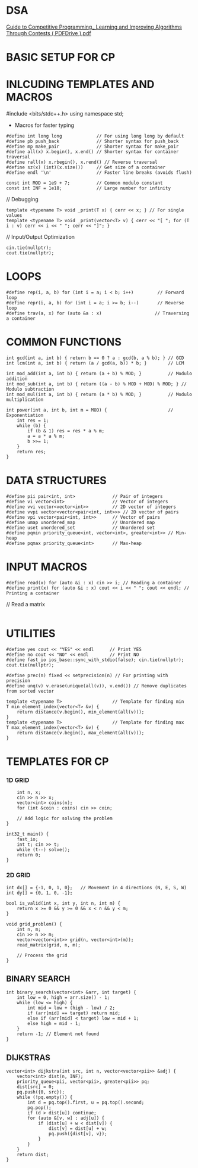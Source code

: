 # DSA
[Guide to Competitive Programming_ Learning and Improving Algorithms Through Contests ( PDFDrive ).pdf](https://github.com/user-attachments/files/18078765/Guide.to.Competitive.Programming_.Learning.and.Improving.Algorithms.Through.Contests.PDFDrive.pdf)



# BASIC SETUP FOR CP
# INLCUDING TEMPLATES AND MACROS

#include <bits/stdc++.h>
using namespace std;

 - Macros for faster typing
```
#define int long long             // For using long long by default
#define pb push_back              // Shorter syntax for push_back
#define mp make_pair              // Shorter syntax for make_pair
#define all(x) x.begin(), x.end() // Shorter syntax for container traversal
#define rall(x) x.rbegin(), x.rend() // Reverse traversal
#define sz(x) (int)(x.size())     // Get size of a container
#define endl '\n'                 // Faster line breaks (avoids flush)
```
```
const int MOD = 1e9 + 7;          // Common modulo constant
const int INF = 1e18;             // Large number for infinity
```

// Debugging
```#define debug(x) cerr << #x <<" = "; _print(x); cerr << endl;
template <typename T> void _print(T x) { cerr << x; } // For single values
template <typename T> void _print(vector<T> v) { cerr << "[ "; for (T i : v) cerr << i << " "; cerr << "]"; }
```
// Input/Output Optimization
```ios_base::sync_with_stdio(false);
cin.tie(nullptr);
cout.tie(nullptr);
```
# LOOPS
```
#define rep(i, a, b) for (int i = a; i < b; i++)         // Forward loop
#define repr(i, a, b) for (int i = a; i >= b; i--)       // Reverse loop
#define trav(a, x) for (auto &a : x)                    // Traversing a container
```

# COMMON FUNCTIONS
```
int gcd(int a, int b) { return b == 0 ? a : gcd(b, a % b); } // GCD
int lcm(int a, int b) { return (a / gcd(a, b)) * b; }        // LCM

int mod_add(int a, int b) { return (a + b) % MOD; }          // Modulo addition
int mod_sub(int a, int b) { return ((a - b) % MOD + MOD) % MOD; } // Modulo subtraction
int mod_mul(int a, int b) { return (a * b) % MOD; }          // Modulo multiplication

int power(int a, int b, int m = MOD) {                       // Exponentiation
    int res = 1;
    while (b) {
        if (b & 1) res = res * a % m;
        a = a * a % m;
        b >>= 1;
    }
    return res;
}
```

# DATA STRUCTURES
```
#define pii pair<int, int>              // Pair of integers
#define vi vector<int>                  // Vector of integers
#define vvi vector<vector<int>>         // 2D vector of integers
#define vvpi vector<vector<pair<int, int>>> // 2D vector of pairs
#define vpi vector<pair<int, int>>      // Vector of pairs
#define umap unordered_map              // Unordered map
#define uset unordered_set              // Unordered set
#define pqmin priority_queue<int, vector<int>, greater<int>> // Min-heap
#define pqmax priority_queue<int>       // Max-heap
```

# INPUT MACROS
```
#define read(x) for (auto &i : x) cin >> i; // Reading a container
#define print(x) for (auto &i : x) cout << i << " "; cout << endl; // Printing a container
```
// Read a matrix
```#define read_matrix(mat, n, m) for (int i = 0; i < n; i++) for (int j = 0; j < m; j++) cin >> mat[i][j];
```

# UTILITIES
```
#define yes cout << "YES" << endl      // Print YES
#define no cout << "NO" << endl        // Print NO
#define fast_io ios_base::sync_with_stdio(false); cin.tie(nullptr); cout.tie(nullptr);

#define prec(n) fixed << setprecision(n) // For printing with precision
#define unq(v) v.erase(unique(all(v)), v.end()) // Remove duplicates from sorted vector

template <typename T>                   // Template for finding min
T min_element_index(vector<T> &v) {
    return distance(v.begin(), min_element(all(v)));
}
template <typename T>                   // Template for finding max
T max_element_index(vector<T> &v) {
    return distance(v.begin(), max_element(all(v)));
}
```

# TEMPLATES FOR CP


### 1D GRID
```void solve() {
    int n, x;
    cin >> n >> x;
    vector<int> coins(n);
    for (int &coin : coins) cin >> coin;

    // Add logic for solving the problem
}

int32_t main() {
    fast_io;
    int t; cin >> t;
    while (t--) solve();
    return 0;
}

```
### 2D GRID
```
int dx[] = {-1, 0, 1, 0};   // Movement in 4 directions (N, E, S, W)
int dy[] = {0, 1, 0, -1};

bool is_valid(int x, int y, int n, int m) {
    return x >= 0 && y >= 0 && x < n && y < m;
}

void grid_problem() {
    int n, m;
    cin >> n >> m;
    vector<vector<int>> grid(n, vector<int>(m));
    read_matrix(grid, n, m);

    // Process the grid
}
```

## BINARY SEARCH
```
int binary_search(vector<int> &arr, int target) {
    int low = 0, high = arr.size() - 1;
    while (low <= high) {
        int mid = low + (high - low) / 2;
        if (arr[mid] == target) return mid;
        else if (arr[mid] < target) low = mid + 1;
        else high = mid - 1;
    }
    return -1; // Element not found
}

```
## DIJKSTRAS
```
vector<int> dijkstra(int src, int n, vector<vector<pii>> &adj) {
    vector<int> dist(n, INF);
    priority_queue<pii, vector<pii>, greater<pii>> pq;
    dist[src] = 0;
    pq.push({0, src});
    while (!pq.empty()) {
        int d = pq.top().first, u = pq.top().second;
        pq.pop();
        if (d > dist[u]) continue;
        for (auto &[v, w] : adj[u]) {
            if (dist[u] + w < dist[v]) {
                dist[v] = dist[u] + w;
                pq.push({dist[v], v});
            }
        }
    }
    return dist;
}
 ```
